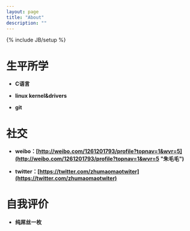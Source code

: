 ```yaml
---
layout: page
title: "About"
description: ""
---
```

{% include JB/setup %}


**生平所学**
=

- **C语言**

- **linux kernel&drivers**

- **git**

**社交**
=
- **weibo：[http://weibo.com/1261201793/profile?topnav=1&wvr=5](http://weibo.com/1261201793/profile?topnav=1&wvr=5 "朱毛毛")**

- **twitter：[https://twitter.com/zhumaomaotwiter](https://twitter.com/zhumaomaotwiter)**

**自我评价**
=

- **纯屌丝一枚**



